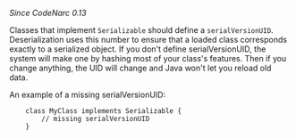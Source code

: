 
*Since CodeNarc 0.13*

Classes that implement `Serializable` should define a `serialVersionUID`. Deserialization uses this number
to ensure that a loaded class corresponds exactly to a serialized object. If you don't define serialVersionUID, the
system will make one by hashing most of your class's features. Then if you change anything, the UID will change and
Java won't let you reload old data.

An example of a missing serialVersionUID:

```
    class MyClass implements Serializable {
        // missing serialVersionUID
    }
```
